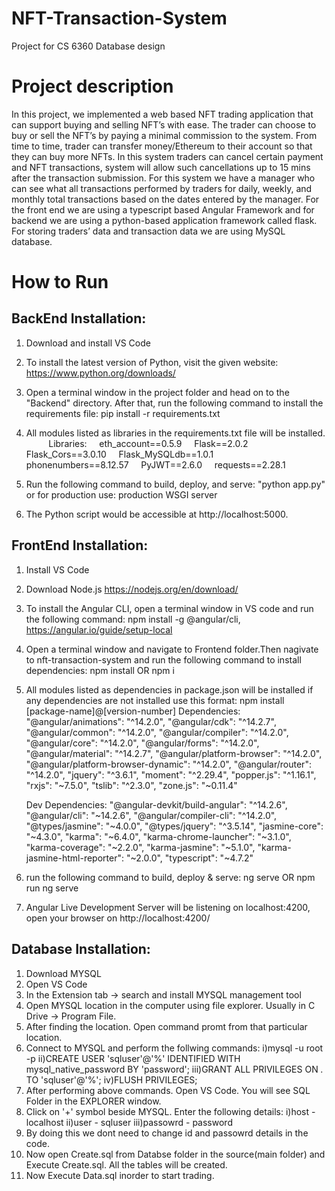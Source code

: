 # NFT-Transaction-System
Project for CS 6360 Database design


# Project description
In this project, we implemented a web based NFT trading application that can support buying and selling NFT’s with ease. The trader can choose to buy or sell the NFT’s by paying a minimal commission to the system. From time to time, trader can transfer money/Ethereum to their account so that they can buy more NFTs. In this system traders can cancel certain payment and NFT transactions, system will allow such cancellations up to 15 mins after the transaction submission. For this system we have a manager who can see what all transactions performed by traders for daily, weekly, and monthly total transactions based on the dates entered by the manager. For the front end we are using a typescript based Angular Framework and for backend we are using a python-based application framework called flask. For storing traders’ data and transaction data we are using MySQL database. 

# How to Run

## BackEnd Installation:

1. Download and install VS Code
2. To install the latest version of Python, visit the given website: https://www.python.org/downloads/
3. Open a terminal window in the project folder and head on to the "Backend" directory. After that, run the following command to install the requirements file: pip install -r requirements.txt
4. All modules listed as libraries in the requirements.txt file will be installed.
    
    Libraries:
    eth_account==0.5.9
    Flask==2.0.2
    Flask_Cors==3.0.10
    Flask_MySQLdb==1.0.1
    phonenumbers==8.12.57
    PyJWT==2.6.0
    requests==2.28.1

5. Run the following command to build, deploy, and serve: "python app.py" or for production use: production WSGI server
6. The Python script would be accessible at http://localhost:5000. 



## FrontEnd Installation:

1. Install VS Code
2. Download Node.js https://nodejs.org/en/download/
3. To install the Angular CLI, open a terminal window in VS code and run the following command: npm install -g @angular/cli, https://angular.io/guide/setup-local
4. Open a terminal window and navigate to Frontend folder.Then nagivate to nft-transaction-system and run the following command to install dependencies: npm install OR npm i
5. All modules listed as dependencies in package.json will be installed if any dependencies are not installed use this format: npm install [package-name]@[version-number]
    Dependencies:
    "@angular/animations": "^14.2.0",
    "@angular/cdk": "^14.2.7",
    "@angular/common": "^14.2.0",
    "@angular/compiler": "^14.2.0",
    "@angular/core": "^14.2.0",
    "@angular/forms": "^14.2.0",
    "@angular/material": "^14.2.7",
    "@angular/platform-browser": "^14.2.0",
    "@angular/platform-browser-dynamic": "^14.2.0",
    "@angular/router": "^14.2.0",
    "jquery": "^3.6.1",
    "moment": "^2.29.4",
    "popper.js": "^1.16.1",
    "rxjs": "~7.5.0",
    "tslib": "^2.3.0",
    "zone.js": "~0.11.4"

    Dev Dependencies: 
    "@angular-devkit/build-angular": "^14.2.6",
    "@angular/cli": "~14.2.6",
    "@angular/compiler-cli": "^14.2.0",
    "@types/jasmine": "~4.0.0",
    "@types/jquery": "^3.5.14",
    "jasmine-core": "~4.3.0",
    "karma": "~6.4.0",
    "karma-chrome-launcher": "~3.1.0",
    "karma-coverage": "~2.2.0",
    "karma-jasmine": "~5.1.0",
    "karma-jasmine-html-reporter": "~2.0.0",
    "typescript": "~4.7.2"
6. run the following command to build, deploy & serve: ng serve OR npm run ng serve
7. Angular Live Development Server will be listening on localhost:4200, open your browser on http://localhost:4200/


## Database Installation:

1. Download MYSQL
2. Open VS Code
3. In the Extension tab -> search and install MYSQL management tool
4. Open MYSQL location in the computer using file explorer. Usually in C Drive -> Program File.
5. After finding the location. Open command promt from that particular location.
6. Connect to MYSQL and perform the follwing commands:
   i)mysql -u root -p
   ii)CREATE USER 'sqluser'@'%' IDENTIFIED WITH mysql_native_password BY 'password'; 
   iii)GRANT ALL PRIVILEGES ON *.* TO 'sqluser'@'%'; 
   iv)FLUSH PRIVILEGES;
7. After performing above commands. Open VS Code. You will see SQL Folder in the EXPLORER window.
8. Click on '+' symbol beside MYSQL. Enter the following details:
   i)host - localhost
   ii)user - sqluser
   iii)passowrd - password
9. By doing this we dont need to change id and passowrd details in the code.
10. Now open Create.sql from Databse folder in the source(main folder) and Execute Create.sql. All the tables will be created.
11. Now Execute Data.sql inorder to start trading.
